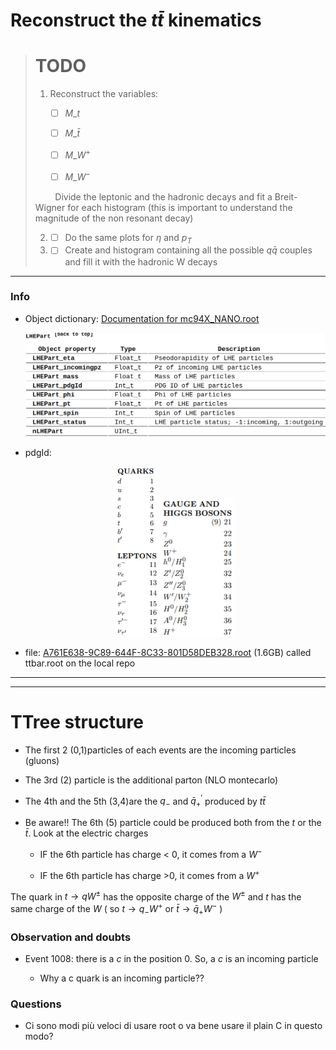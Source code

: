 # Reconstruct the $t\bar{t}$ kinematics

> # TODO
> 
> 1. Reconstruct the variables:
>    
>    - [ ] $M\_t$
>    
>    - [ ] $M\_{\bar{t}}$
>    
>    - [ ] $M\_{W^+}$
>    
>    - [ ] $M\_{W^-}$
> 
>         Divide the leptonic and the hadronic decays and fit a Breit-Wigner for each histogram (this is important to understand the magnitude of the non resonant decay)
> 
> 2. - [ ] Do the same plots for $\eta$ and $p_T$
> 3. - [ ] Create and histogram containing all the  possible $q\bar{q}$ couples and fill it with the hadronic W decays 

---

### Info

- Object dictionary: [Documentation for mc94X_NANO.root](https://cms-nanoaod-integration.web.cern.ch/integration/master/mc94X_doc.html)
  
  <p align="center">
  <img title="" src=".img/2022-11-22-03-11-37-image.png" alt="" width="510" data-align="center">
  </p>

- pdgId:
  
  <p align="center">
  <img title="" src=".img/2022-11-22-04-28-06-image.png" alt="" width="70" data-align="inline"><img src=".img/2022-11-22-04-28-37-image.png" title="" alt="" width="120">
  </p>

- file: [A761E638-9C89-644F-8C33-801D58DEB328.root](https://cmsweb.cern.ch/das/request?input=file%3D%2Fstore%2Fmc%2FRunIISummer20UL17NanoAODv2%2FTTToSemiLeptonic_TuneCP5_13TeV-powheg-pythia8%2FNANOAODSIM%2F106X_mc2017_realistic_v8-v1%2F120000%2FA761E638-9C89-644F-8C33-801D58DEB328.root&instance=prod/global) (1.6GB) called ttbar.root on the local repo

---

---

# TTree structure

* The first 2 (0,1)particles of each events are the incoming particles (gluons)

* The 3rd (2) particle is the additional parton (NLO montecarlo)

* The 4th and the 5th (3,4)are the $q_-$ and $\bar{q}^{'}_+$ produced by  $t\bar{t}$

* Be aware!! The 6th (5) particle could be produced both from the $t$ or the $\bar{t}$. Look at the electric charges
  
  - IF the 6th particle has charge < 0, it comes from a $W^-$
  
  - IF the 6th particle has charge  >0, it comes from a $W^+$

The quark in $t \to q W^\pm$ has the opposite charge of the $W^\pm$ and $t$ has the same charge of the $W$ ( so $t \to q_{-}W^+$  or $\bar{t} \to \bar{q}_{+}W^-$ )



### Observation and doubts

- Event 1008: there is a $c$ in the position 0. So, a $c$ is an incoming particle  
  
  - Why a c quark is an incoming particle??

### Questions

- Ci sono modi più veloci di usare root o va bene usare il plain C in questo modo?
